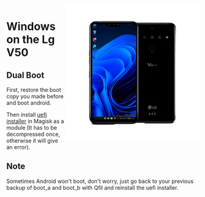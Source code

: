 <img align="right" src="/devices/flashlmdd.png" width="350" alt="Windows 11 Running On To LG G8x">


# Windows on the Lg V50

## Dual Boot

  First, restore the boot copy you made before and boot android.

  Then install [uefi installer](https://github.com/edk2-porting/edk2-msm/actions/runs/4165267962) in Magisk as a module (It has to be decompressed once, otherwise it will give an error).

## Note

  Sometimes Android won't boot, don't worry, just go back to your previous backup of boot_a and boot_b with Qfil and reinstall the uefi installer.
